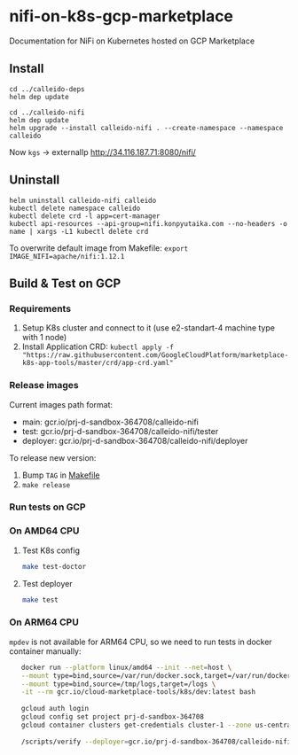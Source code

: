 # nifi-on-k8s-gcp-marketplace
Documentation for NiFi on Kubernetes hosted on GCP Marketplace


## Install
```shell
cd ../calleido-deps
helm dep update

cd ../calleido-nifi
helm dep update
helm upgrade --install calleido-nifi . --create-namespace --namespace calleido
```

Now `kgs` -> externalIp
http://34.116.187.71:8080/nifi/

## Uninstall

```shell
helm uninstall calleido-nifi calleido
kubectl delete namespace calleido
kubectl delete crd -l app=cert-manager
kubectl api-resources --api-group=nifi.konpyutaika.com --no-headers -o name | xargs -L1 kubectl delete crd
```
To overwrite default image from Makefile: `export IMAGE_NIFI=apache/nifi:1.12.1`

## Build & Test on GCP

### Requirements
1. Setup K8s cluster and connect to it (use e2-standart-4 machine type with 1 node)
2. Install Application CRD: `kubectl apply -f "https://raw.githubusercontent.com/GoogleCloudPlatform/marketplace-k8s-app-tools/master/crd/app-crd.yaml"`

### Release images

Current images path format:
- main: gcr.io/prj-d-sandbox-364708/calleido-nifi
- test: gcr.io/prj-d-sandbox-364708/calleido-nifi/tester
- deployer: gcr.io/prj-d-sandbox-364708/calleido-nifi/deployer

To release new version:
1. Bump `TAG` in [Makefile](Makefile)
2. `make release`

### Run tests on GCP

### On AMD64 CPU
1. Test K8s config
    ```bash
    make test-doctor
    ```
2. Test deployer
    ```bash
    make test
    ```

### On ARM64 CPU
`mpdev` is not available for ARM64 CPU, so we need to run tests in docker container manually:
```bash
   docker run --platform linux/amd64 --init --net=host \
   --mount type=bind,source=/var/run/docker.sock,target=/var/run/docker.sock,readonly \
   --mount type=bind,source=/tmp/logs,target=/logs \
   -it --rm gcr.io/cloud-marketplace-tools/k8s/dev:latest bash
   
   gcloud auth login
   gcloud config set project prj-d-sandbox-364708
   gcloud container clusters get-credentials cluster-1 --zone us-central1-c --project prj-d-sandbox-364708
   
   /scripts/verify --deployer=gcr.io/prj-d-sandbox-364708/calleido-nifi/deployer:${TAG}
```
